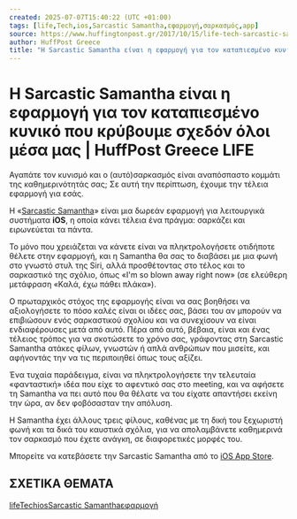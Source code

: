 ```yaml
---
created: 2025-07-07T15:40:22 (UTC +01:00)
tags: [life,Tech,ios,Sarcastic Samantha,εφαρμογή,σαρκασμός,app]
source: https://www.huffingtonpost.gr/2017/10/15/life-tech-sarcastic-samantha-ios-app_n_18182164.html
author: HuffPost Greece
title: "Η Sarcastic Samantha είναι η εφαρμογή για τον καταπιεσμένο κυνικό που κρύβουμε σχεδόν όλοι μέσα μας | HuffPost Greece LIFE"
---
```


# Η Sarcastic Samantha είναι η εφαρμογή για τον καταπιεσμένο κυνικό που κρύβουμε σχεδόν όλοι μέσα μας | HuffPost Greece LIFE

Αγαπάτε τον κυνισμό και ο (αυτό)σαρκασμός είναι αναπόσπαστο κομμάτι της καθημερινότητάς σας; Σε αυτή την περίπτωση, έχουμε την τέλεια εφαρμογή για εσάς.

Η «[Sarcastic Samantha](https://itunes.apple.com/gb/app/sarcastic-samantha/id1276227679?mt=8&ign-mpt=uo%3D4)» είναι μια δωρεάν εφαρμογή για λειτουργικά συστήματα **iOS**, η οποία κάνει τέλεια ένα πράγμα: σαρκάζει και ειρωνεύεται τα πάντα.

Το μόνο που χρειάζεται να κάνετε είναι να πληκτρολογήσετε οτιδήποτε θέλετε στην εφαρμογή, και η Samantha θα σας το διαβάσει με μια φωνή στο γνωστό στυλ της Siri, αλλά προσθέτοντας στο τέλος και το σαρκαστικό της σχόλιο, όπως «I'm so blown away right now» (σε ελεύθερη μετάφραση «Καλά, έχω πάθει πλάκα»).

Ο πρωταρχικός στόχος της εφαρμογής είναι να σας βοηθήσει να αξιολογήσετε το πόσο καλές είναι οι ιδέες σας, βάσει του αν μπορούν να επιβιώσουν ενός σαρκαστικού σχολίου και να συνεχίσουν να είναι ενδιαφέρουσες μετά από αυτό. Πέρα από αυτό, βέβαια, είναι και ένας τέλειος τρόπος για να σκοτώσετε το χρόνο σας, γράφοντας στη Sarcastic Samantha ατάκες φίλων, γνωστών ή απλά ανθρώπων που μισείτε, και αφήνοντάς την να τις περιποιηθεί όπως τους αξίζει.

Ένα τυχαία παράδειγμα, είναι να πληκτρολογήσετε την τελευταία «φανταστική» ιδέα που είχε το αφεντικό σας στο meeting, και να αφήσετε τη Samantha να πει αυτό που θα θέλατε να του είχατε απαντήσει εκείνη την ώρα, αν δεν φοβόσασταν την απόλυση.

Η Samantha έχει άλλους τρεις φίλους, καθένας με τη δική του ξεχωριστή φωνή και τα δικά του καυστικά σχόλια, για να απολαμβάνετε καθημερινά τον σαρκασμό που έχετε ανάγκη, σε διαφορετικές μορφές του.

Μπορείτε να κατεβάσετε την Sarcastic Samantha από το [iOS App Store](https://itunes.apple.com/gb/app/sarcastic-samantha/id1276227679?mt=8&ign-mpt=uo%3D4).

## ΣΧΕΤΙΚΑ ΘΕΜΑΤΑ

[life](https://www.huffingtonpost.gr/news/life/)[Tech](https://www.huffingtonpost.gr/news/gr-tech/)[ios](https://www.huffingtonpost.gr/news/ios/)[Sarcastic Samantha](https://www.huffingtonpost.gr/news/sarcastic-samantha/)[εφαρμογή](https://www.huffingtonpost.gr/news/efarmoye/)
